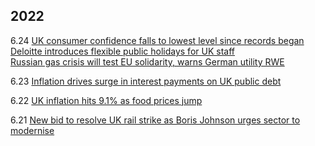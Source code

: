 ## 2022
6.24 [UK consumer confidence falls to lowest level since records began](https://github.com/YHJYH/Interests_in_the_rest_of_the_world/blob/main/Financial_Times/UK%20consumer%20confidence%20falls%20to%20lowest%20level%20since%20records%20began%20_%20Financial%20Times.pdf)<br>
[Deloitte introduces flexible public holidays for UK staff](https://github.com/YHJYH/Interests_in_the_rest_of_the_world/blob/main/Financial_Times/Deloitte%20introduces%20flexible%20public%20holidays%20for%20UK%20staff%20_%20Financial%20Times.pdf)<br>
[Russian gas crisis will test EU solidarity, warns German utility RWE](https://github.com/YHJYH/Interests_in_the_rest_of_the_world/blob/main/Financial_Times/Russian%20gas%20crisis%20will%20test%20EU%20solidarity%2C%20warns%20German%20utility%20RWE%20_%20Financial%20Times.pdf)<br>

6.23 [Inflation drives surge in interest payments on UK public debt](https://github.com/YHJYH/Interests_in_the_rest_of_the_world/blob/main/Financial_Times/Inflation%20drives%20surge%20in%20interest%20payments%20on%20UK%20public%20debt%20_%20Financial%20Times.pdf)<br>

6.22 [UK inflation hits 9.1% as food prices jump](https://github.com/YHJYH/Interests_in_the_rest_of_the_world/blob/main/Financial_Times/UK%20inflation%20hits%209.1%25%20as%20food%20prices%20jump%20_%20Financial%20Times.pdf)<br>

6.21 [New bid to resolve UK rail strike as Boris Johnson urges sector to modernise](https://github.com/YHJYH/Interests_in_the_rest_of_the_world/blob/main/Financial_Times/New%20bid%20to%20resolve%20UK%20rail%20strike%20as%20Boris%20Johnson%20urges%20sector%20to%20modernise%20_%20Financial%20Times.pdf)<br>

